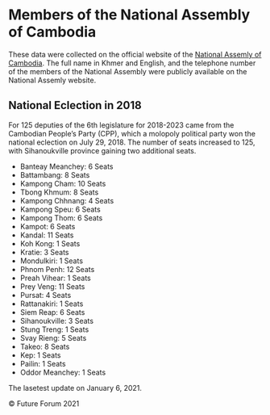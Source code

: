 # Members of the National Assembly of Cambodia

These data were collected on the official website of the [National Assemly of Cambodia](http://national-assembly.org.kh/group-article/115/). The full name in Khmer and English, and the telephone number of the members of the National Assembly were publicly available on the National Assemly website.

## National Eclection in 2018

For 125 deputies of the 6th legislature for 2018-2023 came from the Cambodian People’s Party (CPP), which a molopoly political party won the national eclection on July 29, 2018. The number of seats increased to 125, with Sihanoukville province gaining two additional seats.

- Banteay Meanchey: 6 Seats
- Battambang: 8 Seats
- Kampong Cham: 10 Seats 
- Tbong Khmum: 8 Seats
- Kampong Chhnang: 4 Seats
- Kampong Speu: 6 Seats
- Kampong Thom: 6 Seats
- Kampot: 6 Seats
- Kandal: 11 Seats
- Koh Kong: 1 Seats
- Kratie: 3 Seats
- Mondulkiri: 1 Seats
- Phnom Penh: 12 Seats
- Preah Vihear: 1 Seats
- Prey Veng: 11 Seats
- Pursat: 4 Seats
- Rattanakiri: 1 Seats
- Siem Reap: 6 Seats
- Sihanoukville: 3 Seats
- Stung Treng: 1 Seats
- Svay Rieng: 5 Seats
- Takeo: 8 Seats
- Kep: 1 Seats
- Pailin: 1 Seats
- Oddor Meanchey: 1 Seats

The lasetest update on January 6, 2021.

© Future Forum 2021